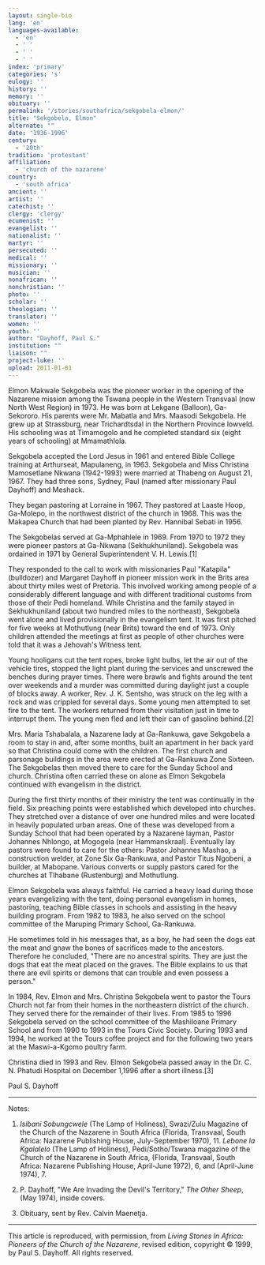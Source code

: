 ```yaml
---
layout: single-bio
lang: 'en'
languages-available:
  - 'en'
  - ' '
  - ' '
  - ' '
index: 'primary'
categories: 's'
eulogy: ''
history: ''
memory: ''
obituary: ''
permalink: '/stories/southafrica/sekgobela-elmon/'
title: "Sekgobela, Elmon"
alternate: ""
date: '1936-1996'
century:
  - '20th'
tradition: 'protestant'
affiliation:
  - 'church of the nazarene'
country:
  - 'south africa'
ancient: ''
artist: ''
catechist: ''
clergy: 'clergy'
ecumenist: ''
evangelist: ''
nationalist: ''
martyr: ''
persecuted: ''
medical: ''
missionary: ''
musician: ''
nonafrican: ''
nonchristian: ''
photo: ''
scholar: ''
theologian: ''
translator: ''
women: ''
youth: ''
author: "Dayhoff, Paul S."
institution: ""
liaison: ""
project-luke: ''
upload: 2011-01-01
---
```




Elmon Makwale Sekgobela was the pioneer worker in the opening of the Nazarene mission among the Tswana people in the Western Transvaal (now North West Region) in 1973.  He was born at Lekgane (Balloon), Ga-Sekororo.  His parents were Mr. Mabatla and Mrs. Maasodi Sekgobela. He grew up at Strassburg, near Trichardtsdal in the Northern Province lowveld.  His schooling was at Timamogolo and he completed standard six (eight years of schooling) at Mmamathlola.

Sekgobela accepted the Lord Jesus in 1961 and entered Bible College training at Arthurseat, Mapulaneng, in 1963.  Sekgobela and Miss Christina Mamosetlane Nkwana (1942-1993) were married at Thabeng on August 21, 1967. They had three sons, Sydney, Paul (named after missionary Paul Dayhoff) and Meshack.

They began pastoring at Lorraine in 1967.  They pastored at Laaste Hoop, Ga-Molepo, in the northwest district of the church in 1968. This was the Makapea Church that had been planted by Rev. Hannibal Sebati in 1956.

The Sekgobelas served at Ga-Mphahlele in 1969.   From 1970 to 1972 they were pioneer pastors at Ga-Nkwana (Sekhukhuniland).  Sekgobela was ordained in 1971 by General Superintendent V. H. Lewis.[1]

They responded to the call to work with missionaries Paul "Katapila" (bulldozer) and Margaret Dayhoff in pioneer mission work in the Brits area about thirty miles west of Pretoria.  This involved working among people of a considerably different language and with different traditional customs from those of their Pedi homeland. While Christina and the family stayed in Sekhukhuniland (about two hundred miles to the northeast), Sekgobela went alone and lived provisionally in the evangelism tent.  It was first pitched for five weeks at Mothutlung (near Brits) toward the end of 1973.  Only children attended the meetings at first as people of other churches were told that it was a Jehovah's Witness tent.

Young hooligans cut the tent ropes, broke light bulbs, let the air out of the vehicle tires, stopped the light plant during the services and unscrewed the benches during prayer times.  There were brawls and fights around the tent over weekends and a  murder was committed during daylight just a couple of blocks away. A worker, Rev. J. K. Sentsho, was struck on the leg with a rock and was crippled for several days.  Some young men attempted to set fire to the tent.  The workers returned from their visitation just in time to interrupt them.  The young men fled and left their can of gasoline behind.[2]

Mrs. Maria Tshabalala, a Nazarene lady at Ga-Rankuwa, gave Sekgobela a room to stay in and, after some months, built an apartment in her back yard  so that Christina could come with the children.  The first church and parsonage buildings in the area were erected at Ga-Rankuwa Zone Sixteen.  The Sekgobelas then moved there to care for the Sunday School and church.  Christina often carried these on alone as Elmon Sekgobela continued with evangelism in the district.

During the first thirty months of their ministry the tent was continually in the field. Six preaching points were established which developed into churches. They stretched over a distance of over one hundred miles and were located in heavily populated urban areas. One of these was developed from a Sunday School that had been operated by a Nazarene layman, Pastor Johannes Nhlongo, at Mogogela (near Hammanskraal).  Eventually lay pastors were found to care for the others: Pastor Johannes Mashao, a construction welder, at Zone Six Ga-Rankuwa, and Pastor Titus Ngobeni, a builder, at Mabopane.  Various converts or supply pastors cared for the churches at Tlhabane (Rustenburg) and Mothutlung.

Elmon Sekgobela was always faithful.  He carried a heavy load during those years evangelizing with the tent, doing personal evangelism in homes, pastoring, teaching Bible classes in schools and assisting in the heavy building program.  From 1982 to 1983, he also served on the school committee of the Maruping Primary School, Ga-Rankuwa.

He sometimes told in his messages that, as a boy, he had seen the dogs eat the meat and gnaw the bones of sacrifices made to the ancestors.  Therefore he concluded, "There are no ancestral spirits.  They are just the dogs that eat the meat placed on the graves.  The Bible explains to us that there are evil spirits or demons that can trouble and even possess a person."

In 1984, Rev. Elmon and Mrs. Christina Sekgobela went to pastor the Tours Church not far from their homes in the northeastern district of the church.  They  served there for the remainder of their lives. From 1985 to 1996 Sekgobela served on the school committee of the Mashiloane Primary School and from 1990 to 1993 in the Tours Civic Society.  During 1993 and 1994, he worked at the Tours coffee project and for the following two years at the Maswi-a-Kgomo poultry farm.

Christina died in 1993 and Rev. Elmon Sekgobela passed away in the Dr. C. N. Phatudi Hospital on December 1,1996 after a short illness.[3]

Paul S. Dayhoff

---

Notes:

1. *Isibani Sobungcwele* (The Lamp of Holiness), Swazi/Zulu Magazine of the Church of the Nazarene in South Africa  (Florida, Transvaal, South Africa: Nazarene Publishing House, July-September 1970), 11. *Lebone la Kgalalelo* (The Lamp of Holiness), Pedi/Sotho/Tswana magazine of the Church of the Nazarene in South Africa, (Florida, Transvaal, South Africa: Nazarene Publishing House, April-June 1972), 6, and (April-June 1974), 7.

2. P. Dayhoff, "We Are Invading the Devil's Territory," *The Other Sheep*, (May 1974), inside covers.

3. Obituary, sent by Rev. Calvin Maenetja.

---

This article is reproduced, with permission, from *Living Stones In Africa: Pioneers of the Church of the Nazarene*, revised edition, copyright &copy; 1999, by Paul S. Dayhoff.  All rights reserved.
